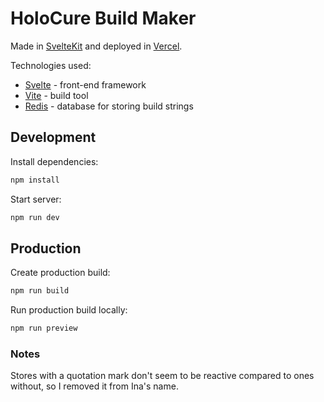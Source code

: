 # HoloCure Build Maker

Made in [SvelteKit](https://kit.svelte.dev/) and deployed in [Vercel](https://vercel.com/).

Technologies used:
- [Svelte](https://svelte.dev/) - front-end framework
- [Vite](https://vitejs.dev/) - build tool
- [Redis](https://redis.io/) - database for storing build strings

## Development

Install dependencies:
```bash
npm install
```

Start server:
```bash
npm run dev
```

## Production

Create production build:
```bash
npm run build
```

Run production build locally:
```bash
npm run preview
```

### Notes

Stores with a quotation mark don't seem to be reactive compared to ones without, so I removed it from Ina's name.